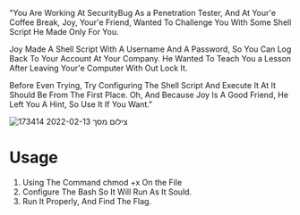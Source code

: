 "You Are Working At SecurityBug As a Penetration Tester, And At Your'e Coffee Break, Joy, Your'e Friend, Wanted To Challenge You
With Some Shell Script He Made Only For You.

Joy Made A Shell Script With A Username And A Password, So You Can Log Back To Your Account At Your Company.
He Wanted To Teach You a Lesson After Leaving Your'e Computer With Out Lock It.

Before Even Trying, Try Configuring The Shell Script And Execute It At It Should Be From The First Place.
Oh, And Because Joy Is A Good Friend, He Left You A Hint, So Use It If You Want."

![צילום מסך 2022-02-13 173414](https://user-images.githubusercontent.com/90532971/153760580-9c8ce21a-f1c0-4537-acb5-92bb86e5420c.png)


# Usage
1. Using The Command chmod +x On the File
2. Configure The Bash So It Will Run As It Sould.
3. Run It Properly, And Find The Flag.
